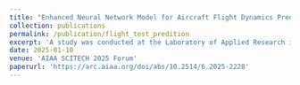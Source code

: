 ```yaml
---
title: "Enhanced Neural Network Model for Aircraft Flight Dynamics Prediction From Flight Test Data-Business Aircraft Application"
collection: publications
permalink: /publication/flight_test_predition
excerpt: 'A study was conducted at the Laboratory of Applied Research in Active Control, Avionics, and AeroServoElasticity (LARCASE) to propose an innovative methodology for identifying a model for a specific aircraft using Neural Networks. This artificial intelligence-based model was specifically designed to learn and predict the aircraft flight dynamics under a wide range of operating conditions.'
date: 2025-01-10
venue: 'AIAA SCITECH 2025 Forum'
paperurl: 'https://arc.aiaa.org/doi/abs/10.2514/6.2025-2228'
---
```

